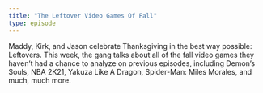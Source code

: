 ```yaml
---
title: "The Leftover Video Games Of Fall"
type: episode
---
```

Maddy, Kirk, and Jason celebrate Thanksgiving in the best way possible: Leftovers. This week, the gang talks about all of the fall video games they haven’t had a chance to analyze on previous episodes, including Demon’s Souls, NBA 2K21, Yakuza Like A Dragon, Spider-Man: Miles Morales, and much, much more.
